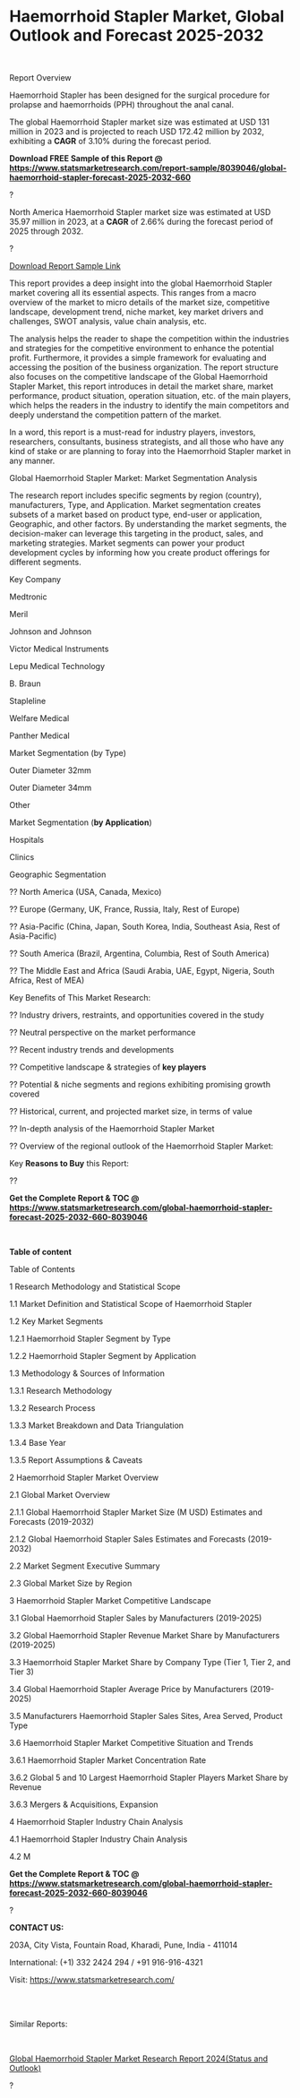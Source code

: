 <h1>Haemorrhoid Stapler Market, Global Outlook and Forecast 2025-2032</h1><br/><p>Report Overview</p>
 
 
 
 <p>Haemorrhoid Stapler has been designed for the surgical procedure for prolapse and haemorrhoids (PPH) throughout the anal canal.</p>
 
 
 
 <p>The global Haemorrhoid Stapler market size was estimated at USD 131 million in 2023 and is projected to reach USD 172.42 million by 2032, exhibiting a <strong>CAGR</strong> of 3.10% during the forecast period.</p>
 
 
 
 <div><b>Download FREE Sample of this Report @ <a href="https://www.statsmarketresearch.com/download-free-sample/8039046/global-haemorrhoid-stapler-forecast-2025-2032-660">https://www.statsmarketresearch.com/report-sample/8039046/global-haemorrhoid-stapler-forecast-2025-2032-660</a></b></div>
 
 
 
 <p>? </p>
 
 
 
 <p>North America Haemorrhoid Stapler market size was estimated at USD 35.97 million in 2023, at a <strong>CAGR</strong> of 2.66% during the forecast period of 2025 through 2032.</p>
 
 
 
 <p>? </p>
 
 
 
 <p><a href="https://www.statsmarketresearch.com/download-free-sample/8039046/global-haemorrhoid-stapler-forecast-2025-2032-660">Download Report Sample Link</a></p>
 
 
 
 <p>This report provides a deep insight into the global Haemorrhoid Stapler market covering all its essential aspects. This ranges from a macro overview of the market to micro details of the market size, competitive landscape, development trend, niche market, key market drivers and challenges, SWOT analysis, value chain analysis, etc.</p>
 
 
 
 <p>The analysis helps the reader to shape the competition within the industries and strategies for the competitive environment to enhance the potential profit. Furthermore, it provides a simple framework for evaluating and accessing the position of the business organization. The report structure also focuses on the competitive landscape of the Global Haemorrhoid Stapler Market, this report introduces in detail the market share, market performance, product situation, operation situation, etc. of the main players, which helps the readers in the industry to identify the main competitors and deeply understand the competition pattern of the market.</p>
 
 
 
 <p>In a word, this report is a must-read for industry players, investors, researchers, consultants, business strategists, and all those who have any kind of stake or are planning to foray into the Haemorrhoid Stapler market in any manner.</p>
 
 
 
 <p>Global Haemorrhoid Stapler Market: Market Segmentation Analysis</p>
 
 
 
 <p>The research report includes specific segments by region (country), manufacturers, Type, and Application. Market segmentation creates subsets of a market based on product type, end-user or application, Geographic, and other factors. By understanding the market segments, the decision-maker can leverage this targeting in the product, sales, and marketing strategies. Market segments can power your product development cycles by informing how you create product offerings for different segments.</p>
 
 
 
 <p>Key Company</p>
 
 
 
 <p>Medtronic</p>
 
 
 
 <p>Meril</p>
 
 
 
 <p>Johnson and Johnson</p>
 
 
 
 <p>Victor Medical Instruments</p>
 
 
 
 <p>Lepu Medical Technology</p>
 
 
 
 <p>B. Braun</p>
 
 
 
 <p>Stapleline</p>
 
 
 
 <p>Welfare Medical</p>
 
 
 
 <p>Panther Medical</p>
 
 
 
 <p>Market Segmentation (by Type)</p>
 
 
 
 <p>Outer Diameter 32mm</p>
 
 
 
 <p>Outer Diameter 34mm</p>
 
 
 
 <p>Other</p>
 
 
 
 <p>Market Segmentation (<strong>by Application</strong>)</p>
 
 
 
 <p>Hospitals</p>
 
 
 
 <p>Clinics</p>
 
 
 
 <p>Geographic Segmentation</p>
 
 
 
 <p>?? North America (USA, Canada, Mexico)</p>
 
 
 
 <p>?? Europe (Germany, UK, France, Russia, Italy, Rest of Europe)</p>
 
 
 
 <p>?? Asia-Pacific (China, Japan, South Korea, India, Southeast Asia, Rest of Asia-Pacific)</p>
 
 
 
 <p>?? South America (Brazil, Argentina, Columbia, Rest of South America)</p>
 
 
 
 <p>?? The Middle East and Africa (Saudi Arabia, UAE, Egypt, Nigeria, South Africa, Rest of MEA)</p>
 
 
 
 <p>Key Benefits of This Market Research:</p>
 
 
 
 <p>?? Industry drivers, restraints, and opportunities covered in the study</p>
 
 
 
 <p>?? Neutral perspective on the market performance</p>
 
 
 
 <p>?? Recent industry trends and developments</p>
 
 
 
 <p>?? Competitive landscape & strategies of <strong>key players</strong></p>
 
 
 
 <p>?? Potential & niche segments and regions exhibiting promising growth covered</p>
 
 
 
 <p>?? Historical, current, and projected market size, in terms of value</p>
 
 
 
 <p>?? In-depth analysis of the Haemorrhoid Stapler Market</p>
 
 
 
 <p>?? Overview of the regional outlook of the Haemorrhoid Stapler Market:</p>
 
 
 
 <p>Key <strong>Reasons to Buy</strong> this Report:</p>
 
 
 
 <p>??</p>
 
 
 
 <div><b>Get the Complete Report & TOC @ <a href="https://www.statsmarketresearch.com/global-haemorrhoid-stapler-forecast-2025-2032-660-8039046">https://www.statsmarketresearch.com/global-haemorrhoid-stapler-forecast-2025-2032-660-8039046</a></b></div>
 
 
 
 <p><br />
 
 <b>Table of content</b></p>
 
 
 
 <p>Table of Contents<br />
 
 1 Research Methodology and Statistical Scope<br />
 
 1.1 Market Definition and Statistical Scope of Haemorrhoid Stapler<br />
 
 1.2 Key Market Segments<br />
 
 1.2.1 Haemorrhoid Stapler Segment by Type<br />
 
 1.2.2 Haemorrhoid Stapler Segment by Application<br />
 
 1.3 Methodology & Sources of Information<br />
 
 1.3.1 Research Methodology<br />
 
 1.3.2 Research Process<br />
 
 1.3.3 Market Breakdown and Data Triangulation<br />
 
 1.3.4 Base Year<br />
 
 1.3.5 Report Assumptions & Caveats<br />
 
 2 Haemorrhoid Stapler Market Overview<br />
 
 2.1 Global Market Overview<br />
 
 2.1.1 Global Haemorrhoid Stapler Market Size (M USD) Estimates and Forecasts (2019-2032)<br />
 
 2.1.2 Global Haemorrhoid Stapler Sales Estimates and Forecasts (2019-2032)<br />
 
 2.2 Market Segment Executive Summary<br />
 
 2.3 Global Market Size by Region<br />
 
 3 Haemorrhoid Stapler Market Competitive Landscape<br />
 
 3.1 Global Haemorrhoid Stapler Sales by Manufacturers (2019-2025)<br />
 
 3.2 Global Haemorrhoid Stapler Revenue Market Share by Manufacturers (2019-2025)<br />
 
 3.3 Haemorrhoid Stapler Market Share by Company Type (Tier 1, Tier 2, and Tier 3)<br />
 
 3.4 Global Haemorrhoid Stapler Average Price by Manufacturers (2019-2025)<br />
 
 3.5 Manufacturers Haemorrhoid Stapler Sales Sites, Area Served, Product Type<br />
 
 3.6 Haemorrhoid Stapler Market Competitive Situation and Trends<br />
 
 3.6.1 Haemorrhoid Stapler Market Concentration Rate<br />
 
 3.6.2 Global 5 and 10 Largest Haemorrhoid Stapler Players Market Share by Revenue<br />
 
 3.6.3 Mergers & Acquisitions, Expansion<br />
 
 4 Haemorrhoid Stapler Industry Chain Analysis<br />
 
 4.1 Haemorrhoid Stapler Industry Chain Analysis<br />
 
 4.2 M</p>
 
 
 
 <div><b>Get the Complete Report & TOC @ <a href="https://www.statsmarketresearch.com/global-haemorrhoid-stapler-forecast-2025-2032-660-8039046">https://www.statsmarketresearch.com/global-haemorrhoid-stapler-forecast-2025-2032-660-8039046</a></b></div>
 
 
 
 <p>? </p>
 
 
 
 <p><b>CONTACT US:</b><br />
 
 203A, City Vista, Fountain Road, Kharadi, Pune, India - 411014<br />
 
 International: (+1) 332 2424 294 / +91 916-916-4321<br />
 
 Visit: <a href="https://www.statsmarketresearch.com/">https://www.statsmarketresearch.com/</a><br />
 
 <br />
 
 <br />
 
 Similar Reports:<br />
 
 <br />
 
 <a href="https://www.statsmarketresearch.com/global-haemorrhoid-stapler-2024-265-7908848">Global Haemorrhoid Stapler Market Research Report 2024(Status and Outlook)</a><br />
 
 ? </p>